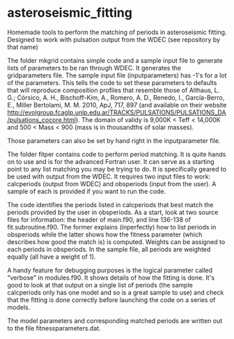 # asteroseismic_fitting
Homemade tools to perform the matching of periods in asteroseismic fitting. Designed to work with pulsation output from the WDEC (see repository by that name)

The folder mkgrid contains simple code and a sample input file to generate lists of parameters to be ran through WDEC.
It generates the gridparameters file. The sample input file (inputparameters) has -1's for a lot of the parameters. This tells the code to set these parameters to defaults that will reproduce composition profiles that resemble those of Althaus, L. G.; Córsico, A. H., Bischoff-Kim, A., Romero, A. D., Renedo, I., García-Berro, E., Miller Bertolami, M. M. 2010, ApJ, 717, 897 (and available on their website http://evolgroup.fcaglp.unlp.edu.ar/TRACKS/PULSATIONS/PULSATIONS_DA/pulsations_cocore.html). The domain of validy is 9,000K < Teff < 14,000K and 500 < Mass < 900 (mass is in thousandths of solar masses).

Those parameters can also be set by hand right in the inputparameter file.

The folder fitper contains code to perform period matching. It is quite hands on to use and is for the advanced Fortran user.
It can serve as a starting point to any list matching you may be trying to do. It is specifically geared to be used with 
output from the WDEC. It requires two input files to work: calcperiods (output from WDEC) and obsperiods (input from the user).
A sample of each is provided if you want to run the code.

The code identifies the periods listed in calcperiods that best match the periods provided by the user in obsperiods.
As a start, look at two source files for information: the header of main.f90, and line 136-138 of fit.subroutine.f90.
The former explains (inperfectly) how to list periods in obsperiods while the latter shows how the fitness parameter (which
describes how good the match is) is computed. Weights can be assigned to each periods in obsperiods. In the sample file, all
periods are weighted equally (all have a weight of 1).

A handy feature for debugging purposes is the logical parameter called "verbose" in modules.f90. It shows details of how the fitting is done. It's good to look at that output on a single list of periods (the sample calcperiods only has one model and so is a great sample to use) and check that the fitting is done correctly before launching the code on a series of models.

The model parameters and corresponding matched periods are written out to the file fitnessparameters.dat.
